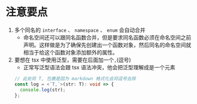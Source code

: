 # 注意要点

1. 多个同名的 `interface` 、 `namespace` 、 `enum` 会自动合并
   - 命名空间还可以跟同名函数合并，但是要求同名函数必须在命名空间之前声明。这样做是为了确保先创建出一个函数对象，然后同名的命名空间就相当于给这个函数对象添加额外的属性。
2. 要想在 tsx 中使用泛型，需要在后面加一个`,`(逗号)
   - 正常写泛型语法会跟 tsx 语法冲突，他会把泛型理解成是一个元素
   ```ts
   // 此处将 T, 包裹是因为 markdown 格式化会将逗号去除
   const log = <`T,`>(str: T): void => {
     console.log(str);
   };
   ```

